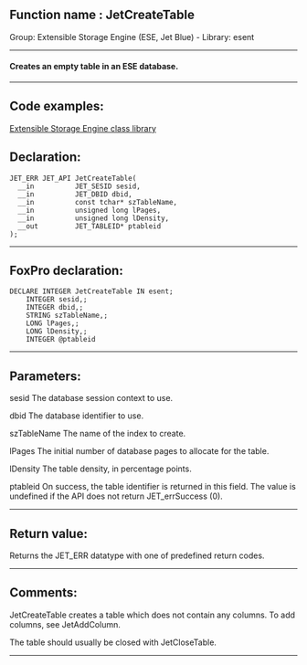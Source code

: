 
## Function name : JetCreateTable
Group: Extensible Storage Engine (ESE, Jet Blue) - Library: esent    
***  


#### Creates an empty table in an ESE database.

***  


## Code examples:
[Extensible Storage Engine class library](../../samples/sample_532.md)  

## Declaration:
```foxpro  
JET_ERR JET_API JetCreateTable(
  __in          JET_SESID sesid,
  __in          JET_DBID dbid,
  __in          const tchar* szTableName,
  __in          unsigned long lPages,
  __in          unsigned long lDensity,
  __out         JET_TABLEID* ptableid
);  
```  
***  


## FoxPro declaration:
```foxpro  
DECLARE INTEGER JetCreateTable IN esent;
	INTEGER sesid,;
	INTEGER dbid,;
	STRING szTableName,;
	LONG lPages,;
	LONG lDensity,;
	INTEGER @ptableid  
```  
***  


## Parameters:
sesid 
The database session context to use.

dbid 
The database identifier to use.

szTableName 
The name of the index to create.

lPages 
The initial number of database pages to allocate for the table.

lDensity 
The table density, in percentage points.

ptableid 
On success, the table identifier is returned in this field. The value is undefined if the API does not return JET_errSuccess (0).

  
***  


## Return value:
Returns the JET_ERR datatype with one of predefined return codes.  
***  


## Comments:
JetCreateTable creates a table which does not contain any columns. To add columns, see JetAddColumn.  
  
The table should usually be closed with JetCloseTable.  
  
  
  
***  

